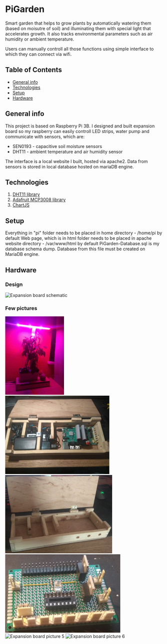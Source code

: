 # PiGarden
Smart garden that helps to grow plants by automatically watering them (based on moisutre of soil) and illuminating them with special light that accelerates growth. It also tracks environmental parameters such as air humidity or ambient temperature.

Users can manually controll all those functions using simple interface to which they can connect via wifi.

## Table of Contents
* [General info](#general-info)
* [Technologies](#technologies)
* [Setup](#setup)
* [Hardware](#hardware)

## General info
This project is based on Raspberry Pi 3B. I designed and built expansion board so my raspberry can easily controll LED strips, water pump and communicate with sensors, which are:
* SEN0193 - capacitive soil moisture sensors
* DHT11 - ambient temperature and air humidity sensor

The interface is a local website I built, hosted via apache2. Data from sensors is stored in local database hosted on mariaDB engine.

## Technologies
 1. [DHT11 library](https://github.com/szazo/DHT11_Python)
 2. [Adafruit MCP3008 library](https://learn.adafruit.com/mcp3008-spi-adc/python-circuitpython)
 3. [ChartJS](https://www.chartjs.org/)

## Setup
Everything in "pi" folder needs to be placed in home directory - /home/pi by default
Web page, which is in html folder needs to be placed in apache website directory - /var/www/html by default
PiGarden-Database.sql is my database schema dump. Database from this file must be created on MariaDB engine.

## Hardware
### Design
<img src="/Images/Expansion_Board_Schematic.png" alt="Expansion board schematic" width="1000">

### Few pictures
<p>
 <img src="/Images/IMG_1.jpg" alt="Expansion board picture 1" height="250">
 <img src="/Images/IMG_2.jpg" alt="Expansion board picture 2" height="250">
 <img src="/Images/IMG_3.jpg" alt="Expansion board picture 3" height="250">
 <img src="/Images/IMG_4.jpg" alt="Expansion board picture 4" height="250">
 <img src="/Images/IMG_5.jpeg" alt="Expansion board picture 5" height="250">
 <img src="/Images/IMG_6.jpeg" alt="Expansion board picture 6" height="250">
</p>
